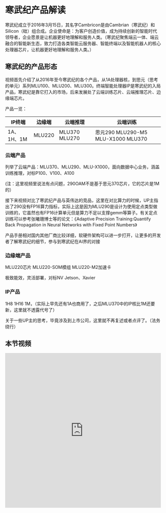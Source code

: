 # 寒武纪产品解读

寒武纪成立于2016年3月15日，其名字Cambricon是由Cambrian（寒武纪）和Silicon（硅）组合成。企业使命是：为客户创造价值，成为持续创新的智能时代领导者，企业愿景是让机器更好地理解和服务人类。（寒武纪聚焦端云一体、端云融合的智能新生态，致力打造各类智能云服务器、智能终端以及智能机器人的核心处理器芯片，让机器更好地理解和服务人类。）

## 寒武纪的产品形态

视频首先介绍了从2016年至今寒武纪的各个产品，从1A处理器核，到思元（思考的单元）系列MLU100、MLU200、MLU300。终端智能处理器IP是寒武纪的入局产品，寒武纪是靠它打入的市场，后来发展处了云端训练芯片、云端推理芯片、边缘端芯片。

产品一览：

IP终端 | 边缘端 | 云端推理 | 云端训练 
-------|--------| -------- | ------
1A、1H、1M | MLU220 | MLU370 MLU270| 思元290 MLU290-M5 MLU-X1000 MLU370



### 云端产品

列举了云端产品：MLU370、MLU290、MLU-X1000，面向数据中心业务，涵盖训练推理，对标P100、V100、A100

(注：这里视频里说法有点问题，290OAM不是基于思元370芯片，它的芯片是1M的）

接下来视频对比了寒武纪产品与英伟达的竞品，这里在对比算力的时候，UP主指出了290没有FP16算力指标，实际上这是因为MLU290是设计为使用定点类型做训练的，它虽然也有FP16计算单元但是算力不足以支撑gemm等算子。有关定点训练可以参考张曦珊博士等的论文：《Adaptive Precision Training:Quantify Back Propagation in Neural Networks with Fixed Point Numbers》

产品手册相对国内其他厂商比较详细，软硬件架构可以进一步打开，让更多的开发者了解寒武纪的细节，参与到寒武纪在AI界的对接

### 边缘端产品

MLU220芯片 MLU220-SOM模组 MLU220-M2加速卡

极致能效，灵活部署，对标NV Jetson、Xavier

### IP产品

1H8 1H16 1M，（实际上早先还有1A也商用了，之后MLU370中的IP核比1M还要新，这里就不透露代号了）

关于一些UP主的思考，毕竟涉及到上市公司，这里就不再复述或者点评了。（法务绕行）



## 本节视频

<html>
<iframe src="https://player.bilibili.com/player.html?aid=231283169&bvid=BV1Y8411m7Cd&cid=1207500944&page=1&as_wide=1&high_quality=1&danmaku=0&t=30&autoplay=0" width="100%" height="500" scrolling="no" border="0" frameborder="no" framespacing="0" allowfullscreen="true"> </iframe>
</html>
